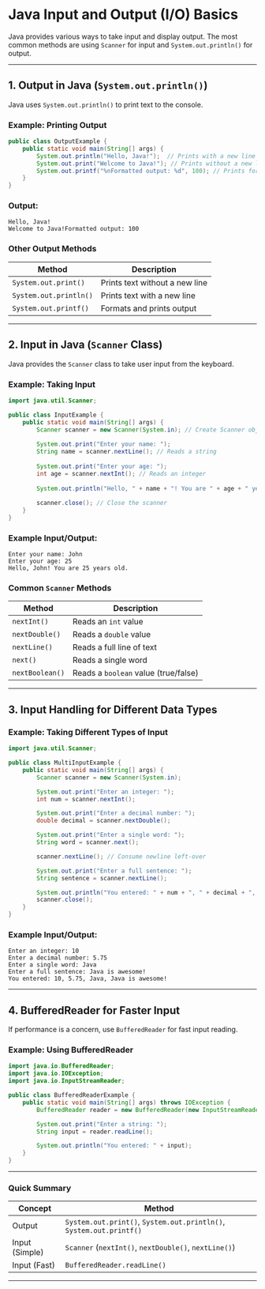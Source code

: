 # **Java Input and Output (I/O) Basics**

Java provides various ways to take input and display output. The most common methods are using `Scanner` for input and `System.out.println()` for output.

---

## **1. Output in Java (`System.out.println()`)**
Java uses `System.out.println()` to print text to the console.

### **Example: Printing Output**
```java
public class OutputExample {
    public static void main(String[] args) {
        System.out.println("Hello, Java!");  // Prints with a new line
        System.out.print("Welcome to Java!"); // Prints without a new line
        System.out.printf("%nFormatted output: %d", 100); // Prints formatted output
    }
}
```
### **Output:**
```
Hello, Java!
Welcome to Java!Formatted output: 100
```

### **Other Output Methods**
| Method               | Description |
|---------------------|-------------|
| `System.out.print()` | Prints text without a new line |
| `System.out.println()` | Prints text with a new line |
| `System.out.printf()` | Formats and prints output |

---

## **2. Input in Java (`Scanner` Class)**
Java provides the `Scanner` class to take user input from the keyboard.

### **Example: Taking Input**
```java
import java.util.Scanner;

public class InputExample {
    public static void main(String[] args) {
        Scanner scanner = new Scanner(System.in); // Create Scanner object
        
        System.out.print("Enter your name: ");
        String name = scanner.nextLine(); // Reads a string
        
        System.out.print("Enter your age: ");
        int age = scanner.nextInt(); // Reads an integer
        
        System.out.println("Hello, " + name + "! You are " + age + " years old.");
        
        scanner.close(); // Close the scanner
    }
}
```

### **Example Input/Output:**
```
Enter your name: John
Enter your age: 25
Hello, John! You are 25 years old.
```

### **Common `Scanner` Methods**
| Method               | Description |
|---------------------|-------------|
| `nextInt()`         | Reads an `int` value |
| `nextDouble()`      | Reads a `double` value |
| `nextLine()`        | Reads a full line of text |
| `next()`            | Reads a single word |
| `nextBoolean()`     | Reads a `boolean` value (true/false) |

---

## **3. Input Handling for Different Data Types**
### **Example: Taking Different Types of Input**
```java
import java.util.Scanner;

public class MultiInputExample {
    public static void main(String[] args) {
        Scanner scanner = new Scanner(System.in);

        System.out.print("Enter an integer: ");
        int num = scanner.nextInt();

        System.out.print("Enter a decimal number: ");
        double decimal = scanner.nextDouble();

        System.out.print("Enter a single word: ");
        String word = scanner.next();

        scanner.nextLine(); // Consume newline left-over

        System.out.print("Enter a full sentence: ");
        String sentence = scanner.nextLine();

        System.out.println("You entered: " + num + ", " + decimal + ", " + word + ", " + sentence);
        scanner.close();
    }
}
```

### **Example Input/Output:**
```
Enter an integer: 10
Enter a decimal number: 5.75
Enter a single word: Java
Enter a full sentence: Java is awesome!
You entered: 10, 5.75, Java, Java is awesome!
```

---

## **4. BufferedReader for Faster Input**
If performance is a concern, use `BufferedReader` for fast input reading.

### **Example: Using BufferedReader**
```java
import java.io.BufferedReader;
import java.io.IOException;
import java.io.InputStreamReader;

public class BufferedReaderExample {
    public static void main(String[] args) throws IOException {
        BufferedReader reader = new BufferedReader(new InputStreamReader(System.in));

        System.out.print("Enter a string: ");
        String input = reader.readLine();

        System.out.println("You entered: " + input);
    }
}
```

---

### **Quick Summary**
| Concept | Method |
|---------|--------|
| Output | `System.out.print()`, `System.out.println()`, `System.out.printf()` |
| Input (Simple) | `Scanner` (`nextInt()`, `nextDouble()`, `nextLine()`) |
| Input (Fast) | `BufferedReader.readLine()` |

---
